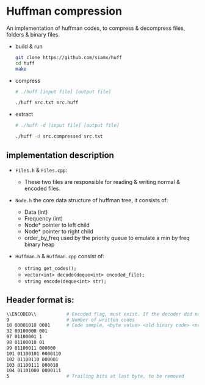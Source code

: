 # Huffman compression


An implementation of huffman codes, to compress & decompress files, folders & binary files.



* build & run
    ```bash
    git clone https://github.com/siamx/huff
    cd huff
    make
    ```

* compress
    ```bash
    # ./huff [input file] [output file]
    
    ./huff src.txt src.huff
    ```
    
* extract
    ```bash
    # ./huff -d [input file] [output file]

    ./huff -d src.compressed src.txt
    ```


## implementation description

* `Files.h` & `Files.cpp`:
    * These two files are responsible for reading & writing normal & encoded files.
    
* `Node.h` the core data structure of huffman tree, it consists of:
    * Data (int)
    * Frequency (int)
    * Node* pointer to left child
    * Node* pointer to right child
    * order_by_freq used by the priority queue to emulate a min by freq binary heap

* `Huffman.h` & `Huffman.cpp` consist of:
    * `string get_codes();`
    * `vector<int> decode(deque<int> encoded_file);`
    * `string encode(deque<int> str);`

## Header format is:

```bash
\\ENCODED\\           # Encoded flag, must exist. If the decoder did not find it, the program terminates
9                     # Number of written codes
10 00001010 0001      # Code sample, <byte value> <old binary code> <new assigned code>
32 00100000 001
97 01100001 1
98 01100010 01
99 01100011 000000
101 01100101 0000110
102 01100110 000001
103 01100111 000010
104 01101000 0000111
5                     # Trailing bits at last byte, to be removed
```
